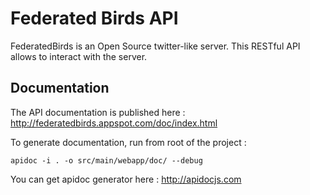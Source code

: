 Federated Birds API
===================

FederatedBirds is an Open Source twitter-like server. This RESTful API allows to interact with the server.

Documentation
-------------
The API documentation is published here :
http://federatedbirds.appspot.com/doc/index.html

To generate documentation, run from root of the project :
```
apidoc -i . -o src/main/webapp/doc/ --debug
```

You can get apidoc generator here :
http://apidocjs.com
